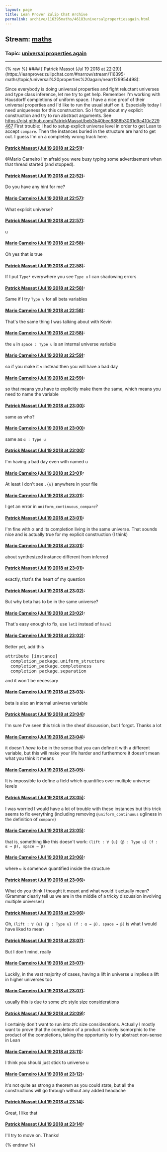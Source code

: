 ```yaml
---
layout: page
title: Lean Prover Zulip Chat Archive 
permalink: archive/116395maths/46183universalpropertiesagain.html
---
```


## Stream: [maths](https://leanprover-community.github.io/archive/116395maths/index.html)
### Topic: [universal properties again](https://leanprover-community.github.io/archive/116395maths/46183universalpropertiesagain.html)

---

<base href="https://leanprover.zulipchat.com">
{% raw %}
#### [ Patrick Massot (Jul 19 2018 at 22:29)](https://leanprover.zulipchat.com/#narrow/stream/116395-maths/topic/universal%20properties%20again/near/129954498):
<p>Since everybody is doing universal properties and fight reluctant universes and type class inference, let me try to get help. Remember I'm working with Hausdorff completions of uniform space. I have a nice proof of their universal properties and I'd like to run the usual stuff on it. Especially today I need uniqueness for this construction. So I forget about my explicit construction and try to run abstract arguments. See <a href="https://gist.github.com/PatrickMassot/beb3b40bec8888b3061d9c410c229467" target="_blank" title="https://gist.github.com/PatrickMassot/beb3b40bec8888b3061d9c410c229467">https://gist.github.com/PatrickMassot/beb3b40bec8888b3061d9c410c229467</a> First trouble: I had to setup explicit universe level in order to get Lean to accept <code>compare</code>. Then the instances buried in the structure are hard to get out. I guess I'm on a completely wrong track here.</p>

#### [ Patrick Massot (Jul 19 2018 at 22:51)](https://leanprover.zulipchat.com/#narrow/stream/116395-maths/topic/universal%20properties%20again/near/129955775):
<p><span class="user-mention" data-user-id="110049">@Mario Carneiro</span> I'm afraid you were busy typing some advertisement when that thread started (and stopped).</p>

#### [ Patrick Massot (Jul 19 2018 at 22:52)](https://leanprover.zulipchat.com/#narrow/stream/116395-maths/topic/universal%20properties%20again/near/129955820):
<p>Do you have any hint for me?</p>

#### [ Mario Carneiro (Jul 19 2018 at 22:57)](https://leanprover.zulipchat.com/#narrow/stream/116395-maths/topic/universal%20properties%20again/near/129956129):
<p>What explicit universe?</p>

#### [ Patrick Massot (Jul 19 2018 at 22:57)](https://leanprover.zulipchat.com/#narrow/stream/116395-maths/topic/universal%20properties%20again/near/129956140):
<p>u</p>

#### [ Mario Carneiro (Jul 19 2018 at 22:58)](https://leanprover.zulipchat.com/#narrow/stream/116395-maths/topic/universal%20properties%20again/near/129956197):
<p>Oh yes that is true</p>

#### [ Patrick Massot (Jul 19 2018 at 22:58)](https://leanprover.zulipchat.com/#narrow/stream/116395-maths/topic/universal%20properties%20again/near/129956205):
<p>If I put <code>Type*</code> everywhere you see <code>Type u</code> I can shadowing errors</p>

#### [ Patrick Massot (Jul 19 2018 at 22:58)](https://leanprover.zulipchat.com/#narrow/stream/116395-maths/topic/universal%20properties%20again/near/129956216):
<p>Same if I try <code>Type v</code> for all beta variables</p>

#### [ Mario Carneiro (Jul 19 2018 at 22:58)](https://leanprover.zulipchat.com/#narrow/stream/116395-maths/topic/universal%20properties%20again/near/129956224):
<p>That's the same thing I was talking about with Kevin</p>

#### [ Mario Carneiro (Jul 19 2018 at 22:58)](https://leanprover.zulipchat.com/#narrow/stream/116395-maths/topic/universal%20properties%20again/near/129956242):
<p>the <code>u</code> in <code>space : Type u</code> is an internal universe variable</p>

#### [ Mario Carneiro (Jul 19 2018 at 22:59)](https://leanprover.zulipchat.com/#narrow/stream/116395-maths/topic/universal%20properties%20again/near/129956258):
<p>so if you make it <code>v</code> instead then you will have a bad day</p>

#### [ Mario Carneiro (Jul 19 2018 at 22:59)](https://leanprover.zulipchat.com/#narrow/stream/116395-maths/topic/universal%20properties%20again/near/129956295):
<p>so that means you have to explicitly make them the same, which means you need to name the variable</p>

#### [ Patrick Massot (Jul 19 2018 at 23:00)](https://leanprover.zulipchat.com/#narrow/stream/116395-maths/topic/universal%20properties%20again/near/129956363):
<p>same as who?</p>

#### [ Mario Carneiro (Jul 19 2018 at 23:00)](https://leanprover.zulipchat.com/#narrow/stream/116395-maths/topic/universal%20properties%20again/near/129956389):
<p>same as <code>α : Type u</code></p>

#### [ Patrick Massot (Jul 19 2018 at 23:00)](https://leanprover.zulipchat.com/#narrow/stream/116395-maths/topic/universal%20properties%20again/near/129956393):
<p>I'm having a bad day even with named u</p>

#### [ Mario Carneiro (Jul 19 2018 at 23:01)](https://leanprover.zulipchat.com/#narrow/stream/116395-maths/topic/universal%20properties%20again/near/129956414):
<p>At least I don't see <code>.{u}</code> anywhere in your file</p>

#### [ Mario Carneiro (Jul 19 2018 at 23:01)](https://leanprover.zulipchat.com/#narrow/stream/116395-maths/topic/universal%20properties%20again/near/129956427):
<p>I get an error in <code>uniform_continuous_compare</code>?</p>

#### [ Patrick Massot (Jul 19 2018 at 23:01)](https://leanprover.zulipchat.com/#narrow/stream/116395-maths/topic/universal%20properties%20again/near/129956433):
<p>I'm fine with α and its completion living in the same universe. That sounds nice and is actually true for my explicit construction (I think)</p>

#### [ Mario Carneiro (Jul 19 2018 at 23:01)](https://leanprover.zulipchat.com/#narrow/stream/116395-maths/topic/universal%20properties%20again/near/129956443):
<p>about synthesized instance different from inferred</p>

#### [ Patrick Massot (Jul 19 2018 at 23:01)](https://leanprover.zulipchat.com/#narrow/stream/116395-maths/topic/universal%20properties%20again/near/129956453):
<p>exactly, that's the heart of my question</p>

#### [ Patrick Massot (Jul 19 2018 at 23:02)](https://leanprover.zulipchat.com/#narrow/stream/116395-maths/topic/universal%20properties%20again/near/129956514):
<p>But why beta has to be in the same universe?</p>

#### [ Mario Carneiro (Jul 19 2018 at 23:02)](https://leanprover.zulipchat.com/#narrow/stream/116395-maths/topic/universal%20properties%20again/near/129956515):
<p>That's easy enough to fix, use <code>letI</code> instead of  <code>haveI</code></p>

#### [ Mario Carneiro (Jul 19 2018 at 23:02)](https://leanprover.zulipchat.com/#narrow/stream/116395-maths/topic/universal%20properties%20again/near/129956544):
<p>Better yet, add this</p>
<div class="codehilite"><pre><span></span><span class="n">attribute</span> <span class="o">[</span><span class="kn">instance</span><span class="o">]</span>
  <span class="n">completion_package</span><span class="bp">.</span><span class="n">uniform_structure</span>
  <span class="n">completion_package</span><span class="bp">.</span><span class="n">completeness</span>
  <span class="n">completion_package</span><span class="bp">.</span><span class="n">separation</span>
</pre></div>


<p>and it won't be necessary</p>

#### [ Mario Carneiro (Jul 19 2018 at 23:03)](https://leanprover.zulipchat.com/#narrow/stream/116395-maths/topic/universal%20properties%20again/near/129956587):
<p>beta is also an internal universe variable</p>

#### [ Patrick Massot (Jul 19 2018 at 23:04)](https://leanprover.zulipchat.com/#narrow/stream/116395-maths/topic/universal%20properties%20again/near/129956661):
<p>I'm sure I've seen this trick in the sheaf discussion, but I forgot. Thanks a lot</p>

#### [ Mario Carneiro (Jul 19 2018 at 23:04)](https://leanprover.zulipchat.com/#narrow/stream/116395-maths/topic/universal%20properties%20again/near/129956668):
<p>it doesn't <em>have</em> to be in the sense that you can define it with a different variable, but this will make your life harder and furthermore it doesn't mean what you think it means</p>

#### [ Mario Carneiro (Jul 19 2018 at 23:05)](https://leanprover.zulipchat.com/#narrow/stream/116395-maths/topic/universal%20properties%20again/near/129956712):
<p>It is impossible to define a field which quantifies over multiple universe levels</p>

#### [ Patrick Massot (Jul 19 2018 at 23:05)](https://leanprover.zulipchat.com/#narrow/stream/116395-maths/topic/universal%20properties%20again/near/129956728):
<p>I was worried I would have a lot of trouble with these instances but this trick seems to fix everything (including removing <code>@uniform_continuous</code> ugliness in the definition of <code>compare</code>)</p>

#### [ Mario Carneiro (Jul 19 2018 at 23:05)](https://leanprover.zulipchat.com/#narrow/stream/116395-maths/topic/universal%20properties%20again/near/129956744):
<p>that is, something like this doesn't work: <code>(lift : ∀ {u} {β : Type u} (f : α → β), space → β)</code></p>

#### [ Mario Carneiro (Jul 19 2018 at 23:06)](https://leanprover.zulipchat.com/#narrow/stream/116395-maths/topic/universal%20properties%20again/near/129956756):
<p>where <code>u</code> is somehow quantified inside the structure</p>

#### [ Patrick Massot (Jul 19 2018 at 23:06)](https://leanprover.zulipchat.com/#narrow/stream/116395-maths/topic/universal%20properties%20again/near/129956821):
<p>What do you think I thought it meant and what would it actually mean? (Grammar clearly tell us we are in the middle of a tricky discussion involving multiple universes)</p>

#### [ Patrick Massot (Jul 19 2018 at 23:06)](https://leanprover.zulipchat.com/#narrow/stream/116395-maths/topic/universal%20properties%20again/near/129956836):
<p>Oh, <code>(lift : ∀ {u} {β : Type u} (f : α → β), space → β)</code> is what I would have liked to mean</p>

#### [ Patrick Massot (Jul 19 2018 at 23:07)](https://leanprover.zulipchat.com/#narrow/stream/116395-maths/topic/universal%20properties%20again/near/129956846):
<p>But I don't mind, really</p>

#### [ Mario Carneiro (Jul 19 2018 at 23:07)](https://leanprover.zulipchat.com/#narrow/stream/116395-maths/topic/universal%20properties%20again/near/129956877):
<p>Luckily, in the vast majority of cases, having a lift in universe u implies a lift in higher universes too</p>

#### [ Mario Carneiro (Jul 19 2018 at 23:07)](https://leanprover.zulipchat.com/#narrow/stream/116395-maths/topic/universal%20properties%20again/near/129956890):
<p>usually this is due to some zfc style size considerations</p>

#### [ Patrick Massot (Jul 19 2018 at 23:09)](https://leanprover.zulipchat.com/#narrow/stream/116395-maths/topic/universal%20properties%20again/near/129957005):
<p>I certainly don't want to run into zfc size considerations. Actually I mostly want to prove that the completion of a product is nicely isomorphic to the product of the completions, taking the opportunity to try abstract non-sense in Lean</p>

#### [ Mario Carneiro (Jul 19 2018 at 23:11)](https://leanprover.zulipchat.com/#narrow/stream/116395-maths/topic/universal%20properties%20again/near/129957143):
<p>I think you should just stick to universe u</p>

#### [ Mario Carneiro (Jul 19 2018 at 23:12)](https://leanprover.zulipchat.com/#narrow/stream/116395-maths/topic/universal%20properties%20again/near/129957223):
<p>it's not quite as strong a theorem as you could state, but all the constructions will go through without any added headache</p>

#### [ Patrick Massot (Jul 19 2018 at 23:14)](https://leanprover.zulipchat.com/#narrow/stream/116395-maths/topic/universal%20properties%20again/near/129957318):
<p>Great, I like that</p>

#### [ Patrick Massot (Jul 19 2018 at 23:14)](https://leanprover.zulipchat.com/#narrow/stream/116395-maths/topic/universal%20properties%20again/near/129957364):
<p>I'll try to move on. Thanks!</p>


{% endraw %}
